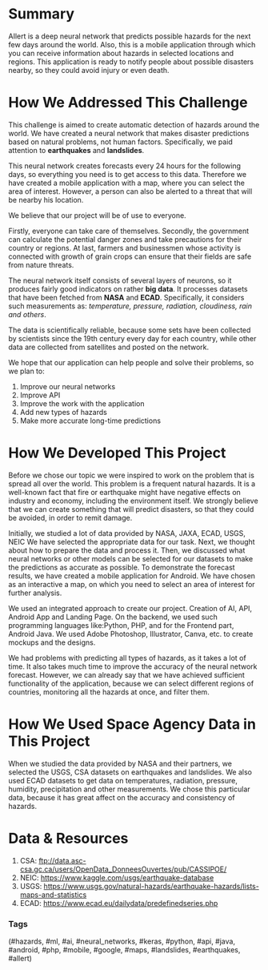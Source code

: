 # Summary
AIlert is a deep neural network that predicts possible hazards for the next few days around the world. Also, this is a mobile application through which you can receive information about hazards in selected locations and regions. This application is ready to notify people about possible disasters nearby, so they could avoid injury or even death.  

# How We Addressed This Challenge

This challenge is aimed to create automatic detection of hazards around the world. We have created a neural network that makes disaster predictions based on natural problems, not human factors. Specifically, we paid attention to **earthquakes** and **landslides**.  
  
This neural network creates forecasts every 24 hours for the following days, so everything you need is to get access to this data. Therefore we have created a mobile application with a map, where you can select the area of ​​interest. However, a person can also be alerted to a threat that will be nearby his location.
  
  
  
We believe that our project will be of use to everyone.  
   
Firstly, everyone can take care of themselves. Secondly, the government can calculate the potential danger zones and take precautions for their country or regions. At last, farmers and businessmen whose activity is connected with growth of grain crops can ensure that their fields are safe from nature threats.  
  
  
  
The neural network itself consists of several layers of neurons, so it produces fairly good indicators on rather **big data**. It processes datasets that have been fetched from **NASA** and **ECAD**. Specifically, it considers such measurements as: *temperature, pressure, radiation, cloudiness, rain and others*.  
  
The data is scientifically reliable, because some sets have been collected by scientists since the 19th century every day for each country, while other data are collected from satellites and posted on the network.  
  
   
  
We hope that our application can help people and solve their problems, so we plan to:  

1. Improve our neural networks
2. Improve API
3. Improve the work with the application
4. Add new types of hazards
5. Make more accurate long-time predictions

# How We Developed This Project

Before we chose our topic we were inspired to work on the problem that is spread all over the world. This problem is a frequent natural hazards. It is a well-known fact that fire or earthquake might have negative effects on industry and economy, including the environment itself. We strongly believe that we can create something that will predict disasters, so that they could be avoided, in order to remit damage.  
  
  
  
Initially, we studied a lot of data provided by NASA, JAXA, ECAD, USGS, NEIC We have selected the appropriate data for our task. Next, we thought about how to prepare the data and process it. Then, we discussed what neural networks or other models can be selected for our datasets to make the predictions as accurate as possible. To demonstrate the forecast results, we have created a mobile application for Android. We have chosen as an interactive a map, on which you need to select an area of ​​interest for further analysis.  
  
  
  
We used an integrated approach to create our project. Creation of AI, API, Android App and Landing Page. On the backend, we used such programming languages like:​​Python, PHP, and for the Frontend part, Android Java. We used Adobe Photoshop, Illustrator, Canva, etc. to create mockups and the designs.
  
  
  
We had problems with predicting all types of hazards, as it takes a lot of time. It also takes much time to improve the accuracy of the neural network forecast. However, we can already say that we have achieved sufficient functionality of the application, because we can select different regions of countries, monitoring all the hazards at once, and filter them.
  
# How We Used Space Agency Data in This Project  

When we studied the data provided by NASA and their partners, we selected the USGS, CSA datasets on earthquakes and landslides. We also used ECAD datasets to get data on temperatures, radiation, pressure, humidity, precipitation and other measurements. We chose this particular data, because it has great affect on the accuracy and consistency of hazards.

# Data & Resources
1. CSA: ftp://data.asc-csa.gc.ca/users/OpenData_DonneesOuvertes/pub/CASSIPOE/
2. NEIC: https://www.kaggle.com/usgs/earthquake-database
3. USGS: https://www.usgs.gov/natural-hazards/earthquake-hazards/lists-maps-and-statistics
4. ECAD: https://www.ecad.eu/dailydata/predefinedseries.php

### Tags
(#hazards, #ml, #ai, #neural_networks, #keras, #python, #api, #java, #android, #php, #mobile, #google, #maps, #landslides, #earthquakes, #allert)